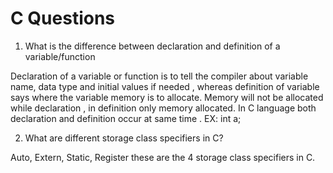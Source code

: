 # C Questions

1.	What is the difference between declaration and definition of a variable/function

Declaration of a variable or function is to tell the compiler about variable name, data type and initial values if needed , whereas definition of variable says where the variable memory is to allocate.
Memory will not be allocated while declaration , in definition only memory allocated. In C language both declaration and definition occur at same time . EX: int a; 


2.	What are different storage class specifiers in C?

Auto, Extern, Static, Register these are the 4 storage class specifiers in C.
